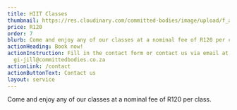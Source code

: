 ```yaml
---
title: HIIT Classes
thumbnail: https://res.cloudinary.com/committed-bodies/image/upload/f_auto,q_auto/v1642662185/services/Take-back-Your_Life-Gallery2.png
price: R120
order: 7
blurb: Come and enjoy any of our classes at a nominal fee of R120 per class.
actionHeading: Book now!
actionInstruction: Fill in the contact form or contact us via email at
  gi-jill@committedbodies.co.za
actionLink: /contact
actionButtonText: Contact us
layout: service
---
```

Come and enjoy any of our classes at a nominal fee of R120 per class.